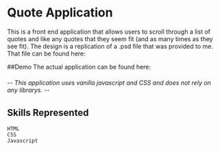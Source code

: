 # Quote Application
This is a front end application that allows users to scroll through a list of quotes and like any quotes that they seem fit (and as many times as they see fit). The design is a replication of a .psd file that was provided to me. That file can be found here:

##Demo
The actual application can be found here:



###### -- This application uses vanilla javascript and CSS and does not rely on any librarys. --

## Skills Represented

    HTML
    CSS
    Javascript
    

